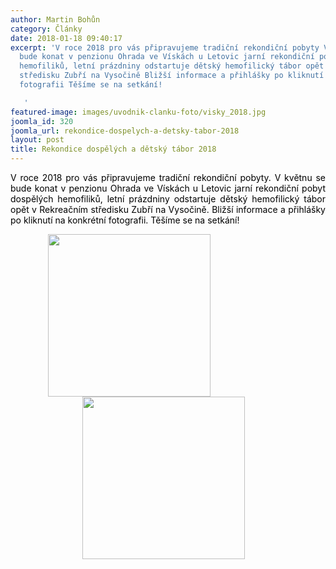 ```yaml
---
author: Martin Bohůn
category: Články
date: 2018-01-18 09:40:17
excerpt: 'V roce 2018 pro vás připravujeme tradiční rekondiční pobyty V květnu se
  bude konat v penzionu Ohrada ve Vískách u Letovic jarní rekondiční pobyt dospělých
  hemofiliků, letní prázdniny odstartuje dětský hemofilický tábor opět v Rekreačním
  středisku Zubří na Vysočině Bližší informace a přihlášky po kliknutí na konkrétní
  fotografii Těšíme se na setkání!

   '
featured-image: images/uvodnik-clanku-foto/visky_2018.jpg
joomla_id: 320
joomla_url: rekondice-dospelych-a-detsky-tabor-2018
layout: post
title: Rekondice dospělých a dětský tábor 2018
---
```


<p style="text-align: justify;">
 <span style="color: #000000;">
  <span style="font-size: 1em; text-align: center;">
   V roce 2018 pro vás připravujeme tradiční rekondiční pobyty. V květnu se bude konat v penzionu Ohrada
  </span>
  <span style="font-size: 1em; text-align: center;">
   ve Vískách u Letovic jarní rekondiční pobyt dospělých hemofiliků, letní prázdniny odstartuje
  </span>
  <span style="font-size: 1em; text-align: center;">
   dětský hemofilický tábor opět
  </span>
  <span style="font-size: 1em;">
   v Rekreačním středisku Zubří
  </span>
  <span style="font-size: 1em;">
   na Vysočině.
  </span>
  <span style="font-size: 1em;">
   Bližší informace a přihlášky po kliknutí na konkrétní fotografii.
  </span>
  <span style="font-size: 1em;">
   Těšíme se na setkání!
  </span>
 </span>
</p>
<p style="text-align: justify; padding-left: 60px;">
 <span style="color: #000000;">
  <a href="index.php/cs/akce-seznam/13-akce2/319-rekondice-dospelych-hemofiliku-2018" title="Rekondice dospělých hemofiliků 2018 Vísky u Letovic">
   <img border="0" src="{{ site.baseurl }}/images/uvodnik-clanku-foto/visky_2018.jpg" style="float: left;" width="260"/>
  </a>
  <a href="index.php/cs/akce-seznam/12-akce1/318-letni-hemofilicky-tabor-2018" title="Letní hemofilický tábor 2018 Zubří na Vysočině">
   <img border="0" src="{{ site.baseurl }}/images/uvodnik-clanku-foto/lht_2018.jpg" style="float: left; margin-left: 55px; margin-right: 55px;" width="260"/>
  </a>
 </span>
</p>